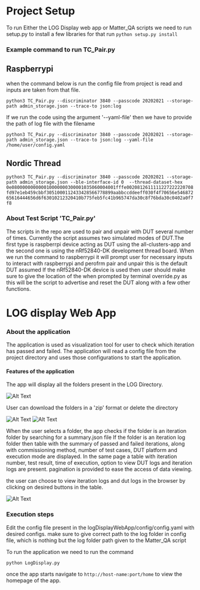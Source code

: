# Project Setup

To run Either the LOG Display web app or Matter_QA scripts we need to run setup.py to install a few libraries for that run ```python setup.py install``` 

### Example command to run TC_Pair.py

## Raspberrypi 

when the command below is run the config file from project is read and inputs are taken from that file.

```python3 TC_Pair.py --discriminator 3840 --passcode 20202021 --storage-path admin_storage.json --trace-to json:log```

If we run the code using the argument '--yaml-file' then we have to provide the path of log file with the filename   

```python3 TC_Pair.py --discriminator 3840 --passcode 20202021 --storage-path admin_storage.json --trace-to json:log --yaml-file /home/user/config.yaml```


## Nordic Thread
```python3 TC_Pair.py --discriminator 3840 --passcode 20202021 --storage-path admin_storage.json --ble-interface-id 0  --thread-dataset-hex 0e080000000000010000000300001035060004001fffe0020812611111227222220708fd97e1eb459cbbf3051000112433428566778899aabbccddeeff030f4f70656e54687265616444656d6f63010212320410b775feb5fc41b965747da30c8f76bda30c0402a0f7f8```
### About Test Script 'TC_Pair.py'
The scripts in the repo are used to pair and unpair with DUT several number of times. Currently the script assumes two simulated modes of DUT.The first type is raspberrpi device acting as DUT using the all-clusters-app and the second one is using the nRf52840-DK development thread board.
When we run the command to raspberrypi it will prompt user for necessary inputs to interact with raspberrypi and perofrm pair and unpair this is the default DUT assumed
If the nRf52840-DK device is used then user should make sure to give the location of the  when prompted by terminal override.py as this will be the script to advertise and reset the DUT along with a few other functions.

# LOG display Web App
### About the application
The application is used as visualization tool for user to check which iteration has passed and failed.
The application will read a config file from the project directory and uses those configurations to start the application.
#### Features of the application
The app will display all the folders present in the LOG Directory. 

![Alt Text](images/readme/home_page.png)

User can download the folders in a 'zip' format or delete the directory

![Alt Text](images/readme/summary_page.png)
![Alt Text](images/readme/summary_page_select_logs.png)

When the user selects a folder, the app checks if the folder is an iteration folder by searching for a summary.json file
If the folder is an iteration log folder then table with the summary of passed and failed iterations, along with commissioning method, number of test cases, DUT platform and execution mode are displayed.
In the same page a table with iteration number, test result, time of execution, option to view DUT logs and iteration logs are present.
pagination is provided to ease the access of data viewing.

the user can choose to view iteration logs and dut logs in the browser by clicking on desired buttons in the table.

![Alt Text](images/readme/log_page.png)

### Execution steps 
Edit the config file present in the logDisplayWebApp/config/config.yaml with desired configs.
make sure to give correct path to the log folder in config file, which is nothing but the log folder path given to the Matter_QA script

To run the application we need to run the command 

```python LogDisplay.py```

once the app starts navigate to ```http://host-name:port/home``` to view the homepage of the app.